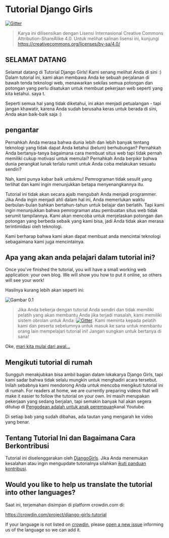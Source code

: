 # Tutorial Django Girls

[![Gitter](https://badges.gitter.im/DjangoGirls/tutorial.svg)](https://gitter.im/DjangoGirls/tutorial)

> Karya ini dilisensikan dengan Lisensi Internasional Creative Commons Attribution-ShareAlike 4.0. Untuk melihat salinan lisensi ini, kunjungi https://creativecommons.org/licenses/by-sa/4.0/

## SELAMAT DATANG

Selamat datang di Tutorial Django Girls! Kami senang melihat Anda di sini :) Dalam tutorial ini, kami akan membawa Anda ke sebuah perjalanan di bawah tenda teknologi web, menawarkan sekilas semua potongan dan potongan yang perlu disatukan untuk membuat pekerjaan web seperti yang kita ketahui. saya t.

Seperti semua hal yang tidak diketahui, ini akan menjadi petualangan - tapi jangan khawatir, karena Anda sudah berusaha keras untuk berada di sini, Anda akan baik-baik saja :)

## pengantar

Pernahkah Anda merasa bahwa dunia lebih dan lebih banyak tentang teknologi yang tidak dapat Anda ketahui (belum) berhubungan? Pernahkah Anda bertanya-tanya bagaimana cara membuat situs web tapi tidak pernah memiliki cukup motivasi untuk memulai? Pernahkah Anda berpikir bahwa dunia perangkat lunak terlalu rumit untuk Anda coba melakukan sesuatu sendiri?

Nah, kami punya kabar baik untukmu! Pemrograman tidak sesulit yang terlihat dan kami ingin menunjukkan betapa menyenangkannya itu.

Tutorial ini tidak akan secara ajaib mengubah Anda menjadi programmer. Jika Anda ingin menjadi ahli dalam hal ini, Anda memerlukan waktu berbulan-bulan bahkan bertahun-tahun untuk belajar dan berlatih. Tapi kami ingin menunjukkan bahwa pemrograman atau pembuatan situs web tidak serumit tampilannya. Kami akan mencoba untuk menjelaskan potongan dan potongan yang berbeda sebaik yang kami bisa, jadi Anda tidak akan merasa terintimidasi oleh teknologi.

Kami berharap bahwa kami akan dapat membuat anda mencintai teknologi sebagaimana kami juga mencintainya.

## Apa yang akan anda pelajari dalam tutorial ini?

Once you've finished the tutorial, you will have a small working web application: your own blog. We will show you how to put it online, so others will see your work!

Hasilnya kurang lebih akan seperti ini:

![Gambar 0.1](images/application.png)

> Jika Anda bekerja dengan tutorial Anda sendiri dan tidak memiliki pelatih yang akan membantu Anda jika terjadi masalah, kami memiliki sistem obrolan untuk Anda: [![Gitter](https://badges.gitter.im/DjangoGirls/tutorial.svg)](https://gitter.im/DjangoGirls/tutorial). Kami meminta kepada pelatih kami dan peserta sebelumnya untuk masuk ke sana untuk membantu orang lain mempelajari tutorial ini! Jangan sungkan untuk bertanya di sana!

Oke, [mari kita mulai dari awal…](./how_the_internet_works/README.md)

## Mengikuti tutorial di rumah

Sungguh menakjubkan bisa ambil bagian dalam lokakarya Django Girls, tapi kami sadar bahwa tidak selalu mungkin untuk menghadiri acara tersebut. Inilah sebabnya kami mendorong Anda untuk mencoba mengikuti tutorial ini di rumah. For readers at home, we are currently preparing videos that will make it easier to follow the tutorial on your own. Ini masih merupakan pekerjaan yang sedang berjalan, tapi semakin banyak hal akan segera ditutup di [Pengodean adalah untuk anak perempuan](https://www.youtube.com/channel/UC0hNd2uW8jTR5K3KBzRuG2A/feed)kanal Youtube.

Di setiap bab yang sudah dibahas, ada tautan yang mengarah ke video yang benar.

## Tentang Tutorial Ini dan Bagaimana Cara Berkontribusi

Tutorial ini diselenggarakan oleh [DjangoGirls](https://djangogirls.org/). Jika Anda menemukan kesalahan atau ingin mengupdate tutorialnya silahkan [ikuti panduan kontribusi](https://github.com/DjangoGirls/tutorial/blob/master/README.md).

## Would you like to help us translate the tutorial into other languages?

Saat ini, terjemahan disimpan di platform crowdin.com di:

https://crowdin.com/project/django-girls-tutorial

If your language is not listed on [crowdin](https://crowdin.com/), please [open a new issue](https://github.com/DjangoGirls/tutorial/issues/new) informing us of the language so we can add it.